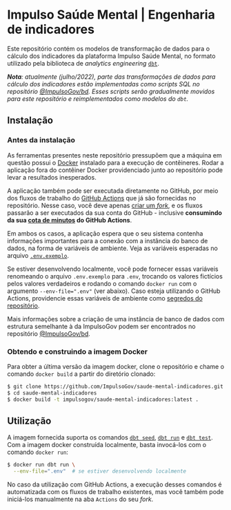 <!--
SPDX-FileCopyrightText: 2022 ImpulsoGov <contato@impulsogov.org>

SPDX-License-Identifier: MIT
-->

# Impulso Saúde Mental | Engenharia de indicadores

Este repositório contém os modelos de transformação de dados para o cálculo dos
indicadores da plataforma Impulso Saúde Mental, no formato utilizado pela
biblioteca de _analytics engineering_ [`dbt`][].

_**Nota**: atualmente (julho/2022), parte das transformações de dados para
cálculo dos indicadores estão implementadas como scripts SQL no repositório
[@ImpulsoGov/bd][scripts legados]. Esses scripts serão gradualmente movidos
para este repositório e reimplementados como modelos do `dbt`._

[`dbt`]: https://getdbt.com/
[scripts legados]: https://github.com/ImpulsoGov/bd/tree/main/Scripts/saude_mental

## Instalação

### Antes da instalação

As ferramentas presentes neste repositório pressupõem que a máquina em questão
possui o [Docker][] instalado para a execução de contêineres. Rodar a aplicação
fora do contêiner Docker providenciado junto ao repositório pode levar a
resultados inesperados.

A aplicação também pode ser executada diretamente no GitHub, por meio dos
fluxos de trabalho do [GitHub Actions][] que já são fornecidas no repositório.
Nesse caso, você deve apenas
[criar um *fork*](https://github.com/ImpulsoGov/saude-mental-indicadores/fork),
e os fluxos passarão a ser executados da sua conta do GitHub - inclusive
**consumindo da sua [cota de minutos][GH Actions Billing] do GitHub Actions**.

Em ambos os casos, a aplicação espera que o seu sistema contenha informações
importantes para a conexão com a instância do banco de dados, na forma de
variáveis de ambiente. Veja as variáveis esperadas no arquivo
[`.env.exemplo`][].

Se estiver desenvolvendo localmente, você pode fornecer essas variáveis
renomeando o arquivo `.env.exemplo` para `.env`, trocando os valores fictícios
pelos valores verdadeiros e rodando o comando `docker run` com o argumento
`--env-file=".env"` (ver abaixo). Caso esteja utilizando o GitHub Actions,
providencie essas variáveis de ambiente como
[segredos do repositório][GH Action Secrets].

Mais informações sobre a criação de uma instância de banco
de dados com estrutura semelhante à da ImpulsoGov podem ser encontrados no
repositório [@ImpulsoGov/bd][].

[Docker]: https://docs.docker.com/get-docker/
[GitHub Actions]: https://github.com/features/actions
[GH Actions Billing]: https://docs.github.com/pt/billing/managing-billing-for-github-actions/about-billing-for-github-actions
[`.env.exemplo`]: ./.env.exemplo
[GH Action Secrets]: https://docs.github.com/pt/actions/security-guides/encrypted-secrets
[@ImpulsoGov/bd]: https://github.com/ImpulsoGov/bd

### Obtendo e construindo a imagem Docker

Para obter a última versão da imagem docker, clone o repositório e chame o
comando `docker build` a partir do diretório clonado:

```sh
$ git clone https://github.com/ImpulsoGov/saude-mental-indicadores.git
$ cd saude-mental-indicadores
$ docker build -t impulsogov/saude-mental-indicadores:latest .
```

## Utilização

A imagem fornecida suporta os comandos [`dbt seed`][], [`dbt run`][] e
[`dbt test`][]. Com a imagem docker construída localmente, basta invocá-los com
o comando `docker run`:

```sh
$ docker run dbt run \
  --env-file=".env"  # se estiver desenvolvendo localmente
```

[`dbt seed`]: https://docs.getdbt.com/reference/commands/seed
[`dbt run`]: https://docs.getdbt.com/reference/commands/run
[`dbt test`]: https://docs.getdbt.com/reference/commands/test

No caso da utilização com GitHub Actions, a execução desses comandos é
automatizada com os fluxos de trabalho existentes, mas você também pode
iniciá-los manualmente na aba `Actions` do seu *fork*.
